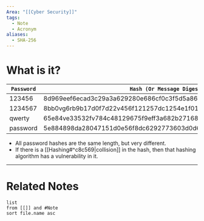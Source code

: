 ```yaml
---
Area: "[[Cyber Security]]"
tags:
  - Note
  - Acronym
aliases:
  - SHA-256
---
```

# What is it?

| `Password` | `Hash (Or Message Digest)`                                          |
| ---------- | ------------------------------------------------------------------- |
| 123456     | 8d969eef6ecad3c29a3a629280e686cf0c3f5d5a86afff3ca12020c923adc6c9223 |
| 1234567    | 8bb0vg6rb9b17d0f7d22v456f121257dc1254e1f016965370476383ea776df414   |
| qwerty     | 65e84ve33532fv784c48129675f9eff3a682b27168c0ra744b2cf58ee02337c5156 |
| password   | 5e884898da28047151d0e56f8dc6292773603d0d6aavvdd62a11ef721d1542d8    |
- All password hashes are the same length, but very different. 
- If there is a [[Hashing#^c8c569|collision]] in the hash, then that hashing algorithm has a vulnerability in it.


---
# Related Notes
```dataview
list
from [[]] and #Note 
sort file.name asc
```
